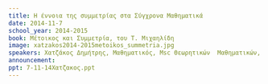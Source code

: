 ```yaml
---
title: Η έννοια της συμμετρίας στα Σύγχρονα Μαθηματικά  
date: 2014-11-7
school_year: 2014-2015
book: Μέτοικος και Συμμετρία, του Τ. Μιχαηλίδη 
image: xatzakos2014-2015metoikos_summetria.jpg 
speakers: Χατζάκος Δημήτρης, Μαθηματικός, Μsc Θεωρητικών  Μαθηματικών, Υποψήφιος Διδάκτωρ UCL 
announcement: 
ppt: 7-11-14Χατζακος.ppt
---
```

